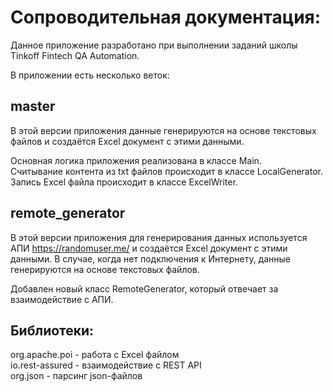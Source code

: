 Сопроводительная документация:
==============================

Данное приложение разработано при выполнении заданий школы Tinkoff Fintech QA Automation.

В приложении есть несколько веток:

master
------
В этой версии приложения данные генерируются на основе текстовых файлов и создаётся Excel документ с этими данными.

Основная логика приложения реализована в классе Main.\
Считывание контента из txt файлов происходит в классе LocalGenerator.\
Запись Excel файла происходит в классе ExcelWriter.

remote_generator
----------------
В этой версии приложения для генерирования данных используется АПИ https://randomuser.me/ и
создаётся Excel документ с этими данными. В случае, когда нет подключения к Интернету,
данные генерируются на основе текстовых файлов.

Добавлен новый класс RemoteGenerator, который отвечает за взаимодействие с АПИ.


Библиотеки:
-----------
org.apache.poi - работа с Excel файлом\
io.rest-assured - взаимодействие с REST API\
org.json - парсинг json-файлов


